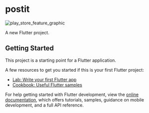 # postit

![play_store_feature_graphic](https://user-images.githubusercontent.com/87913082/183885140-8ff7e3dd-7e73-491a-a71b-3e72c6cb8d8c.png)

A new Flutter project.

## Getting Started

This project is a starting point for a Flutter application.

A few resources to get you started if this is your first Flutter project:

- [Lab: Write your first Flutter app](https://docs.flutter.dev/get-started/codelab)
- [Cookbook: Useful Flutter samples](https://docs.flutter.dev/cookbook)

For help getting started with Flutter development, view the
[online documentation](https://docs.flutter.dev/), which offers tutorials,
samples, guidance on mobile development, and a full API reference.
